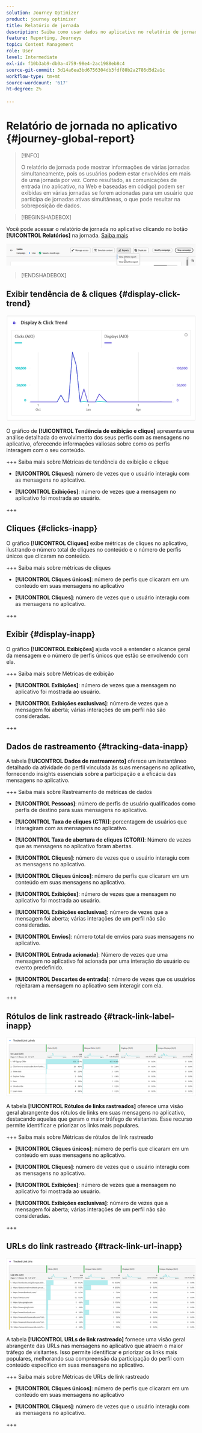 ```yaml
---
solution: Journey Optimizer
product: journey optimizer
title: Relatório de jornada
description: Saiba como usar dados no aplicativo no relatório de jornada
feature: Reporting, Journeys
topic: Content Management
role: User
level: Intermediate
exl-id: f10b3ab9-db0a-4759-98e4-2ac1988eb8c4
source-git-commit: 3d14a6ea3bd6756304db3fdf80b2a2786d5d2a1c
workflow-type: tm+mt
source-wordcount: '617'
ht-degree: 2%

---
```


# Relatório de jornada no aplicativo {#journey-global-report}

>[!INFO]
>
>O relatório de jornada pode mostrar informações de várias jornadas simultaneamente, pois os usuários podem estar envolvidos em mais de uma jornada por vez. Como resultado, as comunicações de entrada (no aplicativo, na Web e baseadas em código) podem ser exibidas em várias jornadas se forem acionadas para um usuário que participa de jornadas ativas simultâneas, o que pode resultar na sobreposição de dados.

>[!BEGINSHADEBOX]

Você pode acessar o relatório de jornada no aplicativo clicando no botão **[!UICONTROL Relatórios]** na jornada. [Saiba mais](report-gs-cja.md)

![](assets/report-access.png)

>[!ENDSHADEBOX]

## Exibir tendência de &amp; cliques {#display-click-trend}

![](assets/cja-inapp-impressions-click.png)

O gráfico de **[!UICONTROL Tendência de exibição e clique]** apresenta uma análise detalhada do envolvimento dos seus perfis com as mensagens no aplicativo, oferecendo informações valiosas sobre como os perfis interagem com o seu conteúdo.

+++ Saiba mais sobre Métricas de tendência de exibição e clique

* **[!UICONTROL Cliques]**: número de vezes que o usuário interagiu com as mensagens no aplicativo.

* **[!UICONTROL Exibições]**: número de vezes que a mensagem no aplicativo foi mostrada ao usuário.

+++

## Cliques {#clicks-inapp}

O gráfico **[!UICONTROL Cliques]** exibe métricas de cliques no aplicativo, ilustrando o número total de cliques no conteúdo e o número de perfis únicos que clicaram no conteúdo.

+++ Saiba mais sobre métricas de cliques

* **[!UICONTROL Cliques únicos]**: número de perfis que clicaram em um conteúdo em suas mensagens no aplicativo

* **[!UICONTROL Cliques]**: número de vezes que o usuário interagiu com as mensagens no aplicativo.

+++

## Exibir {#display-inapp}

O gráfico **[!UICONTROL Exibições]** ajuda você a entender o alcance geral da mensagem e o número de perfis únicos que estão se envolvendo com ela.

+++ Saiba mais sobre Métricas de exibição

* **[!UICONTROL Exibições]**: número de vezes que a mensagem no aplicativo foi mostrada ao usuário.

* **[!UICONTROL Exibições exclusivas]**: número de vezes que a mensagem foi aberta; várias interações de um perfil não são consideradas.

+++

## Dados de rastreamento {#tracking-data-inapp}

A tabela **[!UICONTROL Dados de rastreamento]** oferece um instantâneo detalhado da atividade do perfil vinculada às suas mensagens no aplicativo, fornecendo insights essenciais sobre a participação e a eficácia das mensagens no aplicativo.

+++ Saiba mais sobre Rastreamento de métricas de dados

* **[!UICONTROL Pessoas]**: número de perfis de usuário qualificados como perfis de destino para suas mensagens no aplicativo.

* **[!UICONTROL Taxa de cliques (CTR)]**: porcentagem de usuários que interagiram com as mensagens no aplicativo.

* **[!UICONTROL Taxa de abertura de cliques (CTOR)]**: Número de vezes que as mensagens no aplicativo foram abertas.

* **[!UICONTROL Cliques]**: número de vezes que o usuário interagiu com as mensagens no aplicativo.

* **[!UICONTROL Cliques únicos]**: número de perfis que clicaram em um conteúdo em suas mensagens no aplicativo.

* **[!UICONTROL Exibições]**: número de vezes que a mensagem no aplicativo foi mostrada ao usuário.

* **[!UICONTROL Exibições exclusivas]**: número de vezes que a mensagem foi aberta; várias interações de um perfil não são consideradas.

* **[!UICONTROL Envios]**: número total de envios para suas mensagens no aplicativo.

* **[!UICONTROL Entrada acionada]**: Número de vezes que uma mensagem no aplicativo foi acionada por uma interação do usuário ou evento predefinido.

* **[!UICONTROL Descartes de entrada]**: número de vezes que os usuários rejeitaram a mensagem no aplicativo sem interagir com ela.

+++

## Rótulos de link rastreado {#track-link-label-inapp}

![](assets/cja-inapp-tracked-link-labels.png)

A tabela **[!UICONTROL Rótulos de links rastreados]** oferece uma visão geral abrangente dos rótulos de links em suas mensagens no aplicativo, destacando aquelas que geram o maior tráfego de visitantes. Esse recurso permite identificar e priorizar os links mais populares.

+++ Saiba mais sobre Métricas de rótulos de link rastreado

* **[!UICONTROL Cliques únicos]**: número de perfis que clicaram em um conteúdo em suas mensagens no aplicativo.

* **[!UICONTROL Cliques]**: número de vezes que o usuário interagiu com as mensagens no aplicativo.

* **[!UICONTROL Exibições]**: número de vezes que a mensagem no aplicativo foi mostrada ao usuário.

* **[!UICONTROL Exibições exclusivas]**: número de vezes que a mensagem foi aberta; várias interações de um perfil não são consideradas.

+++

## URLs do link rastreado {#track-link-url-inapp}

![](assets/cja-inapp-tracked-link-urls.png)

A tabela **[!UICONTROL URLs de link rastreado]** fornece uma visão geral abrangente das URLs nas mensagens no aplicativo que atraem o maior tráfego de visitantes. Isso permite identificar e priorizar os links mais populares, melhorando sua compreensão da participação do perfil com conteúdo específico em suas mensagens no aplicativo.

+++ Saiba mais sobre Métricas de URLs de link rastreado

* **[!UICONTROL Cliques únicos]**: número de perfis que clicaram em um conteúdo em suas mensagens no aplicativo

* **[!UICONTROL Cliques]**: número de vezes que o usuário interagiu com as mensagens no aplicativo.

+++

